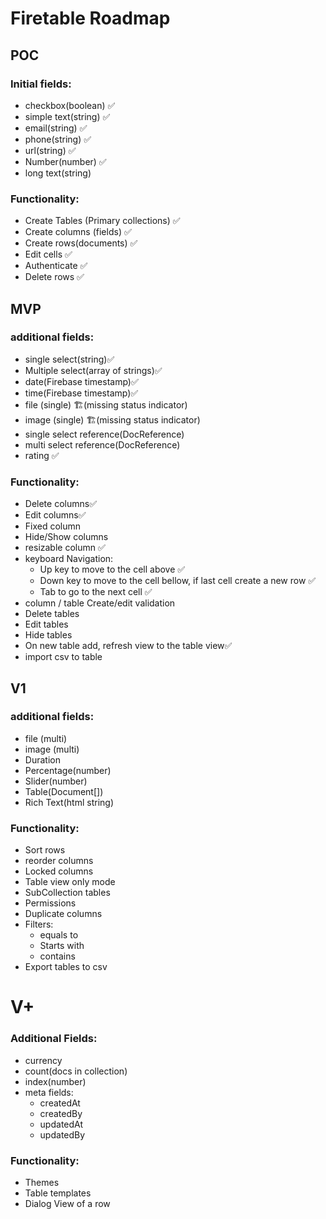 # Firetable Roadmap

## POC

### Initial fields:

- checkbox(boolean) ✅
- simple text(string) ✅
- email(string) ✅
- phone(string) ✅
- url(string) ✅
- Number(number) ✅
- long text(string)

### Functionality:

- Create Tables (Primary collections) ✅
- Create columns (fields) ✅
- Create rows(documents) ✅
- Edit cells ✅
- Authenticate ✅
- Delete rows ✅

## MVP

### additional fields:

- single select(string)✅
- Multiple select(array of strings)✅
- date(Firebase timestamp)✅
- time(Firebase timestamp)✅
- file (single) 🏗️(missing status indicator)
- image (single) 🏗️(missing status indicator)
- single select reference(DocReference)
- multi select reference(DocReference)
- rating ✅

### Functionality:

- Delete columns✅
- Edit columns✅
- Fixed column
- Hide/Show columns
- resizable column ✅
- keyboard Navigation:
  - Up key to move to the cell above ✅
  - Down key to move to the cell bellow, if last cell create a new row ✅
  - Tab to go to the next cell ✅
- column / table Create/edit validation
- Delete tables
- Edit tables
- Hide tables
- On new table add, refresh view to the table view✅
- import csv to table

## V1

### additional fields:

- file (multi)
- image (multi)
- Duration
- Percentage(number)
- Slider(number)
- Table(Document[])
- Rich Text(html string)

### Functionality:

- Sort rows
- reorder columns
- Locked columns
- Table view only mode
- SubCollection tables
- Permissions
- Duplicate columns
- Filters:
  - equals to
  - Starts with
  - contains
- Export tables to csv

# V+

### Additional Fields:

- currency
- count(docs in collection)
- index(number)
- meta fields:
  - createdAt
  - createdBy
  - updatedAt
  - updatedBy

### Functionality:

- Themes
- Table templates
- Dialog View of a row
